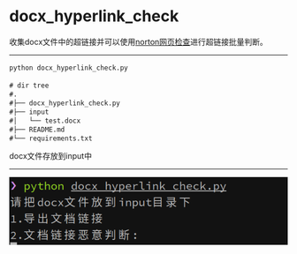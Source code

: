 # docx_hyperlink_check
收集docx文件中的超链接并可以使用[norton网页检查](https://safeweb.norton.com/)进行超链接批量判断。
***
```shell
python docx_hyperlink_check.py

# dir tree
#.
#├── docx_hyperlink_check.py
#├── input
#│   └── test.docx
#├── README.md
#└── requirements.txt
```
docx文件存放到input中
***
![exmple](./pics/exmple.png)
